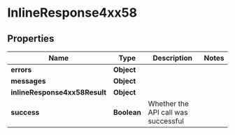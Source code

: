 # InlineResponse4xx58

## Properties
Name | Type | Description | Notes
------------ | ------------- | ------------- | -------------
**errors** | **Object** |  | 
**messages** | **Object** |  | 
**inlineResponse4xx58Result** | **Object** |  | 
**success** | **Boolean** | Whether the API call was successful | 
